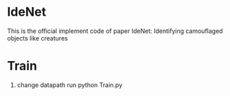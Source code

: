 # IdeNet
This is the official implement code of paper  IdeNet: Identifying camouflaged objects like creatures
# Train
1. change datapath
run python Train.py

